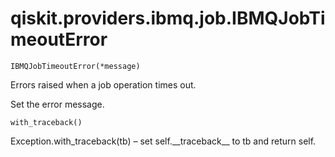 # qiskit.providers.ibmq.job.IBMQJobTimeoutError

<span id="undefined" />

`IBMQJobTimeoutError(*message)`

Errors raised when a job operation times out.

Set the error message.

<span id="undefined" />

`with_traceback()`

Exception.with\_traceback(tb) – set self.\_\_traceback\_\_ to tb and return self.
